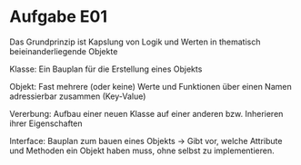 # Aufgabe E01

Das Grundprinzip ist Kapslung von Logik und Werten in thematisch beieinanderliegende Objekte

Klasse: Ein Bauplan für die Erstellung eines Objekts

Objekt: Fast mehrere (oder keine) Werte und Funktionen über einen Namen adressierbar zusammen (Key-Value)

Vererbung: Aufbau einer neuen Klasse auf einer anderen bzw. Inherieren ihrer Eigenschaften

Interface: Bauplan zum bauen eines Objekts -> Gibt vor, welche Attribute und Methoden ein Objekt haben muss, ohne selbst zu implementieren.

